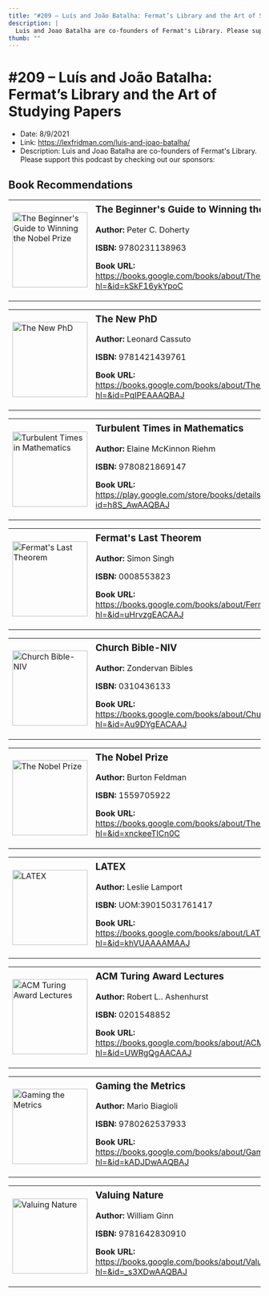 ```yaml
---
title: "#209 – Luís and João Batalha: Fermat’s Library and the Art of Studying Papers"
description: |
  Luis and Joao Batalha are co-founders of Fermat's Library. Please support this podcast by checking out our sponsors:"
thumb: ""
---
```


# #209 – Luís and João Batalha: Fermat’s Library and the Art of Studying Papers

  - Date: 8/9/2021
  - Link: https://lexfridman.com/luis-and-joao-batalha/
  - Description: Luis and Joao Batalha are co-founders of Fermat's Library. Please support this podcast by checking out our sponsors:

## Book Recommendations

<table style="border: none;"><tr style="border: none;"><td style="border: none;"><img src="https://books.google.com/books/content?id=kSkF16ykYpoC&printsec=frontcover&img=1&zoom=1&edge=curl&source=gbs_api" alt="The Beginner's Guide to Winning the Nobel Prize" width="150" style="vertical-align: top;"></td><td style="border: none; vertical-align: top;"><h3 style='margin-top: 5'>The Beginner's Guide to Winning the Nobel Prize</h3><p><strong>Author:</strong> Peter C. Doherty</p><p><strong>ISBN:</strong> 9780231138963</p><p><strong>Book URL:</strong> <a href="https://books.google.com/books/about/The_Beginner_s_Guide_to_Winning_the_Nobe.html?hl=&id=kSkF16ykYpoC">https://books.google.com/books/about/The_Beginner_s_Guide_to_Winning_the_Nobe.html?hl=&id=kSkF16ykYpoC</a></p></td></tr></table>
<table style="border: none;"><tr style="border: none;"><td style="border: none;"><img src="https://books.google.com/books/content?id=PqIPEAAAQBAJ&printsec=frontcover&img=1&zoom=1&edge=curl&source=gbs_api" alt="The New PhD" width="150" style="vertical-align: top;"></td><td style="border: none; vertical-align: top;"><h3 style='margin-top: 5'>The New PhD</h3><p><strong>Author:</strong> Leonard Cassuto</p><p><strong>ISBN:</strong> 9781421439761</p><p><strong>Book URL:</strong> <a href="https://books.google.com/books/about/The_New_PhD.html?hl=&id=PqIPEAAAQBAJ">https://books.google.com/books/about/The_New_PhD.html?hl=&id=PqIPEAAAQBAJ</a></p></td></tr></table>
<table style="border: none;"><tr style="border: none;"><td style="border: none;"><img src="https://books.google.com/books/content?id=h8S_AwAAQBAJ&printsec=frontcover&img=1&zoom=1&edge=curl&source=gbs_api" alt="Turbulent Times in Mathematics" width="150" style="vertical-align: top;"></td><td style="border: none; vertical-align: top;"><h3 style='margin-top: 5'>Turbulent Times in Mathematics</h3><p><strong>Author:</strong> Elaine McKinnon Riehm</p><p><strong>ISBN:</strong> 9780821869147</p><p><strong>Book URL:</strong> <a href="https://play.google.com/store/books/details?id=h8S_AwAAQBAJ">https://play.google.com/store/books/details?id=h8S_AwAAQBAJ</a></p></td></tr></table>
<table style="border: none;"><tr style="border: none;"><td style="border: none;"><img src="https://books.google.com/books/content?id=uHrvzgEACAAJ&printsec=frontcover&img=1&zoom=1&source=gbs_api" alt="Fermat's Last Theorem" width="150" style="vertical-align: top;"></td><td style="border: none; vertical-align: top;"><h3 style='margin-top: 5'>Fermat's Last Theorem</h3><p><strong>Author:</strong> Simon Singh</p><p><strong>ISBN:</strong> 0008553823</p><p><strong>Book URL:</strong> <a href="https://books.google.com/books/about/Fermat_s_Last_Theorem.html?hl=&id=uHrvzgEACAAJ">https://books.google.com/books/about/Fermat_s_Last_Theorem.html?hl=&id=uHrvzgEACAAJ</a></p></td></tr></table>
<table style="border: none;"><tr style="border: none;"><td style="border: none;"><img src="https://books.google.com/books/content?id=Au9DYgEACAAJ&printsec=frontcover&img=1&zoom=1&source=gbs_api" alt="Church Bible-NIV" width="150" style="vertical-align: top;"></td><td style="border: none; vertical-align: top;"><h3 style='margin-top: 5'>Church Bible-NIV</h3><p><strong>Author:</strong> Zondervan Bibles</p><p><strong>ISBN:</strong> 0310436133</p><p><strong>Book URL:</strong> <a href="https://books.google.com/books/about/Church_Bible_NIV.html?hl=&id=Au9DYgEACAAJ">https://books.google.com/books/about/Church_Bible_NIV.html?hl=&id=Au9DYgEACAAJ</a></p></td></tr></table>
<table style="border: none;"><tr style="border: none;"><td style="border: none;"><img src="https://books.google.com/books/content?id=xnckeeTICn0C&printsec=frontcover&img=1&zoom=1&edge=curl&source=gbs_api" alt="The Nobel Prize" width="150" style="vertical-align: top;"></td><td style="border: none; vertical-align: top;"><h3 style='margin-top: 5'>The Nobel Prize</h3><p><strong>Author:</strong> Burton Feldman</p><p><strong>ISBN:</strong> 1559705922</p><p><strong>Book URL:</strong> <a href="https://books.google.com/books/about/The_Nobel_Prize.html?hl=&id=xnckeeTICn0C">https://books.google.com/books/about/The_Nobel_Prize.html?hl=&id=xnckeeTICn0C</a></p></td></tr></table>
<table style="border: none;"><tr style="border: none;"><td style="border: none;"><img src="https://books.google.com/books/content?id=khVUAAAAMAAJ&printsec=frontcover&img=1&zoom=1&source=gbs_api" alt="LATEX" width="150" style="vertical-align: top;"></td><td style="border: none; vertical-align: top;"><h3 style='margin-top: 5'>LATEX</h3><p><strong>Author:</strong> Leslie Lamport</p><p><strong>ISBN:</strong> UOM:39015031761417</p><p><strong>Book URL:</strong> <a href="https://books.google.com/books/about/LATEX.html?hl=&id=khVUAAAAMAAJ">https://books.google.com/books/about/LATEX.html?hl=&id=khVUAAAAMAAJ</a></p></td></tr></table>
<table style="border: none;"><tr style="border: none;"><td style="border: none;"><img src="None" alt="ACM Turing Award Lectures" width="150" style="vertical-align: top;"></td><td style="border: none; vertical-align: top;"><h3 style='margin-top: 5'>ACM Turing Award Lectures</h3><p><strong>Author:</strong> Robert L.. Ashenhurst</p><p><strong>ISBN:</strong> 0201548852</p><p><strong>Book URL:</strong> <a href="https://books.google.com/books/about/ACM_Turing_Award_Lectures.html?hl=&id=UWRgQgAACAAJ">https://books.google.com/books/about/ACM_Turing_Award_Lectures.html?hl=&id=UWRgQgAACAAJ</a></p></td></tr></table>
<table style="border: none;"><tr style="border: none;"><td style="border: none;"><img src="https://books.google.com/books/content?id=kADJDwAAQBAJ&printsec=frontcover&img=1&zoom=1&edge=curl&source=gbs_api" alt="Gaming the Metrics" width="150" style="vertical-align: top;"></td><td style="border: none; vertical-align: top;"><h3 style='margin-top: 5'>Gaming the Metrics</h3><p><strong>Author:</strong> Mario Biagioli</p><p><strong>ISBN:</strong> 9780262537933</p><p><strong>Book URL:</strong> <a href="https://books.google.com/books/about/Gaming_the_Metrics.html?hl=&id=kADJDwAAQBAJ">https://books.google.com/books/about/Gaming_the_Metrics.html?hl=&id=kADJDwAAQBAJ</a></p></td></tr></table>
<table style="border: none;"><tr style="border: none;"><td style="border: none;"><img src="https://books.google.com/books/content?id=_s3XDwAAQBAJ&printsec=frontcover&img=1&zoom=1&edge=curl&source=gbs_api" alt="Valuing Nature" width="150" style="vertical-align: top;"></td><td style="border: none; vertical-align: top;"><h3 style='margin-top: 5'>Valuing Nature</h3><p><strong>Author:</strong> William Ginn</p><p><strong>ISBN:</strong> 9781642830910</p><p><strong>Book URL:</strong> <a href="https://books.google.com/books/about/Valuing_Nature.html?hl=&id=_s3XDwAAQBAJ">https://books.google.com/books/about/Valuing_Nature.html?hl=&id=_s3XDwAAQBAJ</a></p></td></tr></table>
